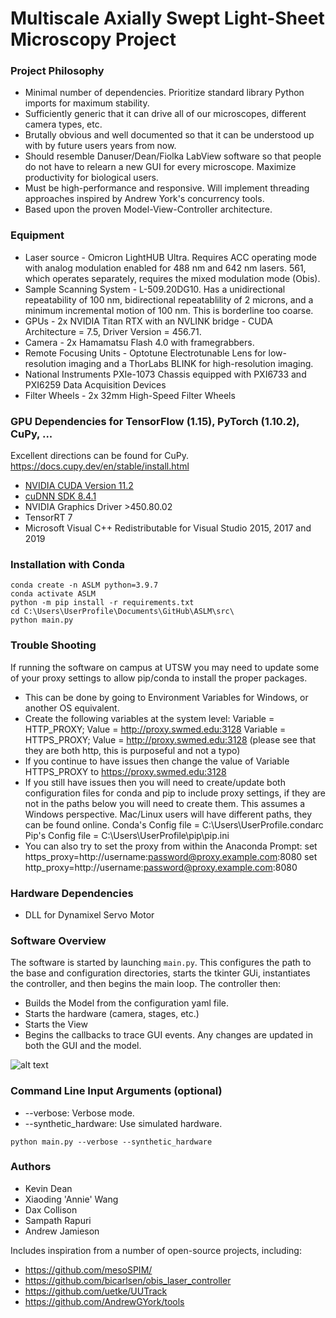 # Multiscale Axially Swept Light-Sheet Microscopy Project

### Project Philosophy
* Minimal number of dependencies. Prioritize standard library Python imports for maximum stability.
* Sufficiently generic that it can drive all of our microscopes, different camera types, etc.
* Brutally obvious and well documented so that it can be understood up with by future users years from now.
* Should resemble Danuser/Dean/Fiolka LabView software so that people do not have to relearn a new GUI for every microscope.  Maximize productivity for biological users.
* Must be high-performance and responsive.  Will implement threading approaches inspired by Andrew York's concurrency tools.
* Based upon the proven Model-View-Controller architecture.  

### Equipment
* Laser source - Omicron LightHUB Ultra.  Requires ACC operating mode with analog modulation enabled for 488 nm and 642 nm lasers.  561, which operates separately, requires the mixed modulation mode (Obis).
* Sample Scanning System - L-509.20DG10.  Has a unidirectional repeatability of 100 nm, bidirectional repeatablility of 2 microns, and a minimum incremental motion of 100 nm.  This is borderline too coarse.
* GPUs - 2x NVIDIA Titan RTX with an NVLINK bridge - CUDA Architecture = 7.5, Driver Version = 456.71. 
* Camera - 2x Hamamatsu Flash 4.0 with framegrabbers.
* Remote Focusing Units - Optotune Electrotunable Lens for low-resolution imaging and a ThorLabs BLINK for high-resolution imaging.
* National Instruments PXIe-1073 Chassis equipped with PXI6733 and PXI6259 Data Acquisition Devices
* Filter Wheels - 2x 32mm High-Speed Filter Wheels

### GPU Dependencies for TensorFlow (1.15), PyTorch (1.10.2), CuPy, ...
Excellent directions can be found for CuPy. https://docs.cupy.dev/en/stable/install.html
 * [NVIDIA CUDA Version 11.2](https://developer.nvidia.com/cuda-11.2.0-download-archive?target_os=Windows&target_arch=x86_64&target_version=10&target_type=exelocal)
 * [cuDNN SDK 8.4.1](https://developer.nvidia.com/rdp/cudnn-download)
 * NVIDIA Graphics Driver >450.80.02
 * TensorRT 7
 * Microsoft Visual C++ Redistributable for Visual Studio 2015, 2017 and 2019 
 
### Installation with Conda
~~~
conda create -n ASLM python=3.9.7
conda activate ASLM
python -m pip install -r requirements.txt
cd C:\Users\UserProfile\Documents\GitHub\ASLM\src\
python main.py
~~~

### Trouble Shooting
If running the software on campus at UTSW you may need to update some of your proxy settings to allow pip/conda to install the proper packages.
* This can be done by going to Environment Variables for Windows, or another OS equivalent.
* Create the following variables at the system level: 
    Variable = HTTP_PROXY; Value = http://proxy.swmed.edu:3128
    Variable = HTTPS_PROXY; Value = http://proxy.swmed.edu:3128 (please see that they are both http, this is purposeful and not a typo)
* If you continue to have issues then change the value of Variable HTTPS_PROXY to https://proxy.swmed.edu:3128
* If you still have issues then you will need to create/update both configuration files for conda and pip to include proxy settings, if they are not in the paths below you will need to create them. This assumes a Windows perspective. Mac/Linux users will have different paths, they can be found online.
    Conda's Config file = C:\Users\UserProfile\.condarc
    Pip's Config file = C:\Users\UserProfile\pip\pip.ini
* You can also try to set the proxy from within the Anaconda Prompt:
	set https_proxy=http://username:password@proxy.example.com:8080
	set http_proxy=http://username:password@proxy.example.com:8080

### Hardware Dependencies
* DLL for Dynamixel Servo Motor

### Software Overview
The software is started by launching `main.py`. This configures the path to the base and configuration directories,
starts the tkinter GUi, instantiates the controller, and then begins the main loop. The controller then:
* Builds the Model from the configuration yaml file.
* Starts the hardware (camera, stages, etc.)
* Starts the View
* Begins the callbacks to trace GUI events.  Any changes are updated in both the GUI and the model.

![alt text](https://github.com/AdvancedImagingUTSW/ASLM/blob/develop/aslm_architecture.jpg?raw=true)

### Command Line Input Arguments (optional)
* --verbose: Verbose mode.
* --synthetic_hardware: Use simulated hardware.

~~~
python main.py --verbose --synthetic_hardware
~~~

### Authors
* Kevin Dean
* Xiaoding 'Annie' Wang
* Dax Collison
* Sampath Rapuri
* Andrew Jamieson


Includes inspiration from a number of open-source projects, including:
* https://github.com/mesoSPIM/
* https://github.com/bicarlsen/obis_laser_controller
* https://github.com/uetke/UUTrack
* https://github.com/AndrewGYork/tools
